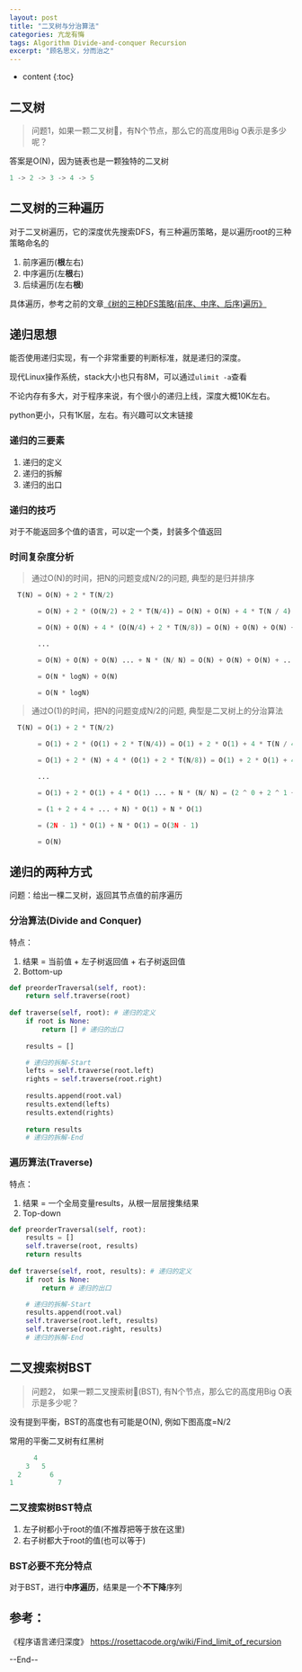 ```yaml
---
layout: post
title: "二叉树与分治算法"
categories: 亢龙有悔
tags: Algorithm Divide-and-conquer Recursion
excerpt: "顾名思义，分而治之"
---
```


* content
{:toc}

## 二叉树

> 问题1，如果一颗二叉树🌲，有N个节点，那么它的高度用Big O表示是多少呢？

答案是O(N)，因为链表也是一颗独特的二叉树

```python
1 -> 2 -> 3 -> 4 -> 5
```

## 二叉树的三种遍历

对于二叉树遍历，它的深度优先搜索DFS，有三种遍历策略，是以遍历root的三种策略命名的

1. 前序遍历(**根**左右)
2. 中序遍历(左**根**右)
3. 后续遍历(左右**根**)

具体遍历，参考之前的文章[《树的三种DFS策略(前序、中序、后序)遍历》](http://geemaple.github.io/2018/09/09/树的三种DFS策略(前序-中序-后序)遍历/)

## 递归思想

能否使用递归实现，有一个非常重要的判断标准，就是递归的深度。

现代Linux操作系统，stack大小也只有8M，可以通过```ulimit -a```查看

不论内存有多大，对于程序来说，有个很小的递归上线，深度大概10K左右。

python更小，只有1K层，左右。有兴趣可以文末链接

### 递归的三要素

1. 递归的定义
2. 递归的拆解
3. 递归的出口

### 递归的技巧

对于不能返回多个值的语言，可以定一个类，封装多个值返回

### 时间复杂度分析

> 通过O(N)的时间，把N的问题变成N/2的问题, 典型的是归并排序


```python
  T(N) = O(N) + 2 * T(N/2)

       = O(N) + 2 * (O(N/2) + 2 * T(N/4)) = O(N) + O(N) + 4 * T(N / 4) 

       = O(N) + O(N) + 4 * (O(N/4) + 2 * T(N/8)) = O(N) + O(N) + O(N) + 8 * T(N/8)

       ...

       = O(N) + O(N) + O(N) ... + N * (N/ N) = O(N) + O(N) + O(N) + ... + N * O(1)

       = O(N * logN) + O(N)

       = O(N * logN)
```


> 通过O(1)的时间，把N的问题变成N/2的问题, 典型是二叉树上的分治算法


```python
  T(N) = O(1) + 2 * T(N/2)

       = O(1) + 2 * (O(1) + 2 * T(N/4)) = O(1) + 2 * O(1) + 4 * T(N / 4) 

       = O(1) + 2 * (N) + 4 * (O(1) + 2 * T(N/8)) = O(1) + 2 * O(1) + 4 * O(1) + 8 * T(N/8)

       ...

       = O(1) + 2 * O(1) + 4 * O(1) ... + N * (N/ N) = (2 ^ 0 + 2 ^ 1 + 2 ^ 2 + ... + 2 ^ (logN - 1)) * O(1) + N * O(1)

       = (1 + 2 + 4 + ... + N) * O(1) + N * O(1)

       = (2N - 1) * O(1) + N * O(1) = O(3N - 1)

       = O(N)
```

## 递归的两种方式

问题：给出一棵二叉树，返回其节点值的前序遍历

### 分治算法(Divide and Conquer)

特点：

1. 结果 = 当前值 + 左子树返回值 + 右子树返回值
2. Bottom-up

```python
def preorderTraversal(self, root):
    return self.traverse(root)
    
def traverse(self, root): # 递归的定义
    if root is None:
        return [] # 递归的出口
      
    results = [] 

    # 递归的拆解-Start
    lefts = self.traverse(root.left)
    rights = self.traverse(root.right)
    
    results.append(root.val)
    results.extend(lefts)
    results.extend(rights)
    
    return results
    # 递归的拆解-End
```

### 遍历算法(Traverse)

特点：

1. 结果 = 一个全局变量results，从根一层层搜集结果
2. Top-down

```python
def preorderTraversal(self, root):
    results = []
    self.traverse(root, results)
    return results
    
def traverse(self, root, results): # 递归的定义
    if root is None:
        return # 递归的出口

    # 递归的拆解-Start
    results.append(root.val)
    self.traverse(root.left, results)
    self.traverse(root.right, results)
    # 递归的拆解-End
```

## 二叉搜索树BST

> 问题2， 如果一颗二叉搜索树🌲(BST), 有N个节点，那么它的高度用Big O表示是多少呢？

没有提到平衡，BST的高度也有可能是O(N), 例如下图高度=N/2

常用的平衡二叉树有红黑树


```python
      4
    3   5
  2       6
1           7
```

### 二叉搜索树BST特点

1. 左子树都小于root的值(不推荐把等于放在这里)
2. 右子树都大于root的值(也可以等于)

### BST必要不充分特点

对于BST，进行**中序遍历**，结果是一个**不下降**序列 

## 参考：

《程序语言递归深度》 https://rosettacode.org/wiki/Find_limit_of_recursion

--End--